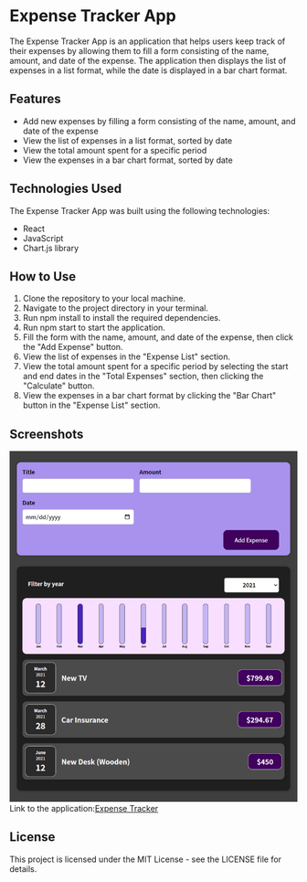 # Expense Tracker App
The Expense Tracker App is an application that helps users keep track of their expenses by allowing them to fill a form consisting of the name, amount, and date of the expense. The application then displays the list of expenses in a list format, while the date is displayed in a bar chart format.

## Features
- Add new expenses by filling a form consisting of the name, amount, and date of the expense
- View the list of expenses in a list format, sorted by date
- View the total amount spent for a specific period
- View the expenses in a bar chart format, sorted by date
## Technologies Used
The Expense Tracker App was built using the following technologies:

- React
- JavaScript
- Chart.js library
## How to Use
1. Clone the repository to your local machine.
2. Navigate to the project directory in your terminal.
3. Run npm install to install the required dependencies.
4. Run npm start to start the application.
5. Fill the form with the name, amount, and date of the expense, then click the "Add Expense" button.
6. View the list of expenses in the "Expense List" section.
7. View the total amount spent for a specific period by selecting the start and end dates in the "Total Expenses" section, then clicking the "Calculate" button.
8. View the expenses in a bar chart format by clicking the "Bar Chart" button in the "Expense List" section.
## Screenshots
![image of Expense Tracker](/public/ExpenseTracker2.png)
Link to the application:[Expense Tracker](https://splendid-klepon-cc8246.netlify.app)

## License
This project is licensed under the MIT License - see the LICENSE file for details.